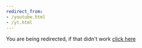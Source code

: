 ```yaml
---
redirect_from:
- /youtube.html
- /yt.html
---
```


<meta http-equiv="refresh" content="0; URL='https://www.youtube.com/channel/UC75Oprp2NYpFg0_S_g_lqBQ'" />


You are being redirected, if that didn't work [click here](https://www.youtube.com/channel/UC75Oprp2NYpFg0_S_g_lqBQ)